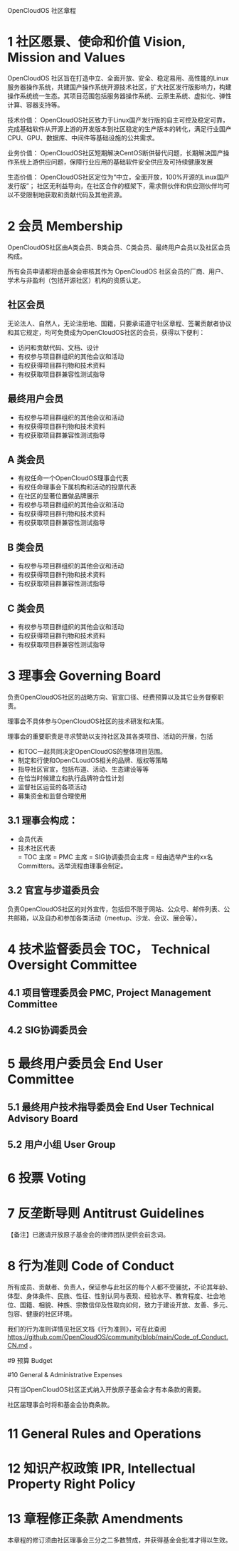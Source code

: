 OpenCloudOS 社区章程

# 1 社区愿景、使命和价值 Vision, Mission and Values

OpenCloudOS 社区旨在打造中立、全面开放、安全、稳定易用、高性能的Linux服务器操作系统，共建国产操作系统开源技术社区，扩大社区发行版影响力，构建操作系统统一生态。其项目范围包括服务器操作系统、云原生系统、虚拟化、弹性计算、容器支持等。

技术价值：
OpenCloudOS社区致力于Linux国产发行版的自主可控及稳定可靠，完成基础软件从开源上游的开发版本到社区稳定的生产版本的转化，满足行业国产CPU、GPU、数据库、中间件等基础设施的公共需求。

业务价值：
OpenCloudOS社区短期解决CentOS断供替代问题，长期解决国产操作系统上游供应问题，保障行业应用的基础软件安全供应及可持续健康发展

生态价值：
OpenCloudOS社区定位为“中立，全面开放，100%开源的Linux国产发行版”； 社区无利益导向，在社区合作的框架下，需求侧伙伴和供应测伙伴均可以不受限制地获取和贡献代码及其他资源。


# 2 会员 Membership

OpenCloudOS社区由A类会员、B类会员、C类会员、最终用户会员以及社区会员构成。

所有会员申请都将由基金会审核其作为 OpenCloudOS 社区会员的厂商、用户、学术与非盈利（包括开源社区）机构的资质认定。

## 社区会员

无论法人、自然人，无论注册地、国籍，只要承诺遵守社区章程、签署贡献者协议和其它规定，均可免费成为OpenCloudOS社区的会员，获得以下便利：
- 访问和贡献代码、文档、设计
- 有权参与项目群组织的其他会议和活动
- 有权获得项目群刊物和技术资料
- 有权获取项目群兼容性测试指导

## 最终用户会员

- 有权参与项目群组织的其他会议和活动
- 有权获得项目群刊物和技术资料
- 有权获取项目群兼容性测试指导

## A 类会员

- 有权任命一个OpenCloudOS理事会代表
- 有权任命理事会下属机构和活动的投票代表
- 在社区的显著位置做品牌展示
- 有权参与项目群组织的其他会议和活动
- 有权获得项目群刊物和技术资料
- 有权获取项目群兼容性测试指导

## B 类会员

- 有权参与项目群组织的其他会议和活动
- 有权获得项目群刊物和技术资料
- 有权获取项目群兼容性测试指导

## C 类会员

- 有权参与项目群组织的其他会议和活动
- 有权获得项目群刊物和技术资料
- 有权获取项目群兼容性测试指导

# 3 理事会 Governing Board

负责OpenCloudOS社区的战略方向、官宣口径、经费预算以及其它业务督察职责。

理事会不具体参与OpenCloudOS社区的技术研发和决策。

理事会的重要职责是寻求赞助以支持社区及其各类项目、活动的开展，包括
- 和TOC一起共同决定OpenCloudOS的整体项目范围。
- 制定和行使和OpenCLoudOS相关的品牌、版权等策略
- 指导社区官宣，包括布道、活动、生态建设等等
- 在恰当时候建立和执行品牌符合性计划
- 监督社区运营的各项活动
- 募集资金和监督合理使用

## 3.1 理事会构成：
- 会员代表
- 技术社区代表	
	= TOC 主席
	= PMC 主席
	= SIG协调委员会主席
	= 经由选举产生的xx名Committers。选举流程由理事会制定。

## 3.2 官宣与步道委员会

负责OpenCloudOS社区的对外宣传，包括但不限于网站、公众号、邮件列表、公共邮箱，以及自办和参加各类活动（meetup、沙龙、会议、展会等）。

# 4 技术监督委员会 TOC， Technical Oversight Committee

## 4.1 项目管理委员会 PMC, Project Management Committee

## 4.2 SIG协调委员会

# 5 最终用户委员会 End User Committee

## 5.1 最终用户技术指导委员会 End User Technical Advisory Board

## 5.2 用户小组 User Group

# 6 投票 Voting

# 7 反垄断导则 Antitrust Guidelines
【备注】已邀请开放原子基金会的律师团队提供会前念词。

# 8 行为准则 Code of Conduct
所有成员、贡献者、负责人，保证参与此社区的每个人都不受骚扰，不论其年龄、体型、身体条件、民族、性征、性别认同与表现、经验水平、教育程度、社会地位、国籍、相貌、种族、宗教信仰及性取向如何，致力于建设开放、友善、多元、包容、健康的社区环境。

我们的行为准则详情见社区文档《行为准则》，可在此查阅 https://github.com/OpenCloudOS/community/blob/main/Code_of_Conduct.CN.md 。

#9 预算 Budget

#10 General & Administrative Expenses

只有当OpenCloudOS社区正式纳入开放原子基金会才有本条款的需要。

社区届理事会时将和基金会协商条款。

# 11 General Rules and Operations

# 12 知识产权政策  IPR, Intellectual Property Right Policy

# 13 章程修正条款 Amendments

本章程的修订须由社区理事会三分之二多数赞成，并获得基金会批准才得以生效。
